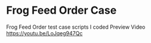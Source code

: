 # Frog Feed Order Case
Frog Feed Order test case scripts I coded
Preview Video 
https://youtu.be/LoJqeg947Qc
